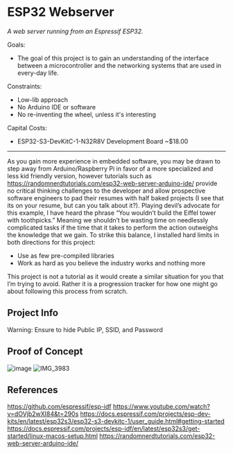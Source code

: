 # ESP32 Webserver

_A web server running from an Espressif ESP32._

Goals:
- The goal of this project is to gain an understanding of the interface between a microcontroller and the networking systems that are used in every-day life.

Constraints:
- Low-lib approach
- No Arduino IDE or software
- No re-inventing the wheel, unless it's interesting

Capital Costs:
- ESP32-S3-DevKitC-1-N32R8V Development Board ~$18.00

---

As you gain more experience in embedded software, you may be drawn to step away from Arduino/Raspberry Pi in favor of a more specialized and less kid friendly version, however tutorials such as https://randomnerdtutorials.com/esp32-web-server-arduino-ide/ provide no critical thinking challenges to the developer and allow prospective software engineers to pad their resumes with half baked projects (I see that its on your resume, but can you talk about it?). Playing devil’s advocate for this example, I have heard the phrase “You wouldn’t build the Eiffel tower with toothpicks.” Meaning we shouldn’t be wasting time on needlessly complicated tasks if the time that it takes to perform the action outweighs the knowledge that we gain. To strike this balance, I installed hard limits in both directions for this project:

- Use as few pre-compiled libraries
- Work as hard as you believe the industry works and nothing more

This project is not a tutorial as it would create a similar situation for you that I’m trying to avoid. Rather it is a progression tracker for how one might go about following this process from scratch.

## Project Info

Warning: Ensure to hide Public IP, SSID, and Password

## Proof of Concept

![image](https://github.com/user-attachments/assets/ec1851f6-9992-4c9e-9505-961348ca428b)
![IMG_3983](https://github.com/user-attachments/assets/3ebe019a-e2da-4b84-8e43-db375c6fdb98)

## References
https://github.com/espressif/esp-idf
https://www.youtube.com/watch?v=dOVjb2wXI84&t=290s
https://docs.espressif.com/projects/esp-dev-kits/en/latest/esp32s3/esp32-s3-devkitc-1/user_guide.html#getting-started
https://docs.espressif.com/projects/esp-idf/en/latest/esp32s3/get-started/linux-macos-setup.html
https://randomnerdtutorials.com/esp32-web-server-arduino-ide/
